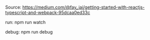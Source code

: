 Source:
https://medium.com/@fay_jai/getting-started-with-reactjs-typescript-and-webpack-95dcaa0ed33c

run:
npm run watch

debug:
npm run debug

